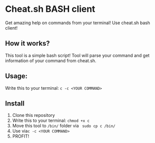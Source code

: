 # Cheat.sh BASH client
Get amazing help on commands from your terminal! Use cheat.sh bash client!
## How it works?
This tool is a simple bash script! Tool will parse your command and get information of your command from cheat.sh.
## Usage:
Write this to your terminal:  ```c -c <YOUR COMMAND>```
## Install
1) Clone this repository
2) Write this to your terminal: ```chmod +x c```
3) Move this tool to ```/bin/``` folder via ``` sudo cp c /bin/```
4) Use via```c -c <YOUR COMMAND>```
5) PROFIT!
